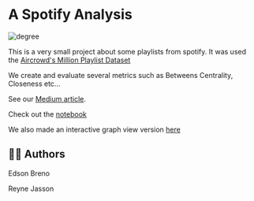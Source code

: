 # A Spotify Analysis

![degree](imgs/degree_centrality.png)

This is a very small project about some playlists from spotify. It was used the [Aircrowd's Million Playlist Dataset](https://www.aicrowd.com/challenges/spotify-million-playlist-dataset-challenge)

We create and evaluate several metrics such as Betweens Centrality, Closeness etc...

See our [Medium article](https://medium.com/@breno.coelho_70319/network-analysis-in-spotify-playlist-6fa9bcbcb52c).

Check out the [notebook](https://nbviewer.org/github/delreyn/a_spotify_network/blob/5d0b3080b92636f76221b6b4ba13b4873eb78cd2/Spotify_million_network_Uni02.ipynb)

We also made an interactive graph view version [here](https://delreyn.github.io/a_spotify_network/network/) 

🧑‍💼 Authors
---
Edson Breno

Reyne Jasson

